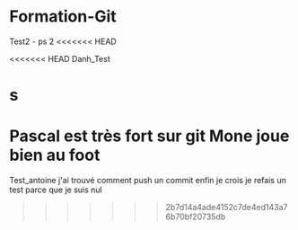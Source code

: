 # Formation-Git
Test2 - ps
2
<<<<<<< HEAD

<<<<<<< HEAD
Danh_Test

s
=======
Pascal est très fort sur git
Mone joue bien au foot 
=======
Test_antoine
j'ai trouvé comment push un commit
enfin je crois
je refais un test parce que je suis nul
>>>>>>> 2b7d14a4ade4152c7de4ed143a76b70bf20735db
